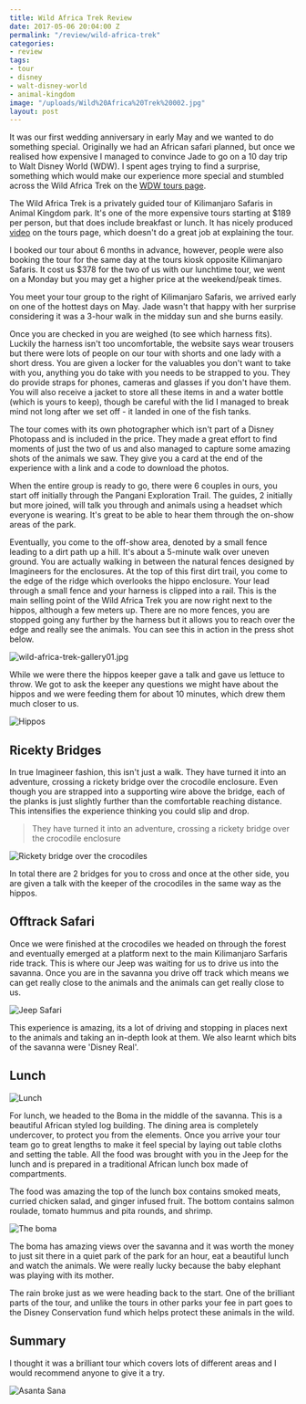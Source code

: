 ```yaml
---
title: Wild Africa Trek Review
date: 2017-05-06 20:04:00 Z
permalink: "/review/wild-africa-trek"
categories:
- review
tags:
- tour
- disney
- walt-disney-world
- animal-kingdom
image: "/uploads/Wild%20Africa%20Trek%20002.jpg"
layout: post
---
```


It was our first wedding anniversary in early May and we wanted to do something special. Originally we had an African safari planned, but once we realised how expensive I managed to convince Jade to go on a 10 day trip to Walt Disney World (WDW). I spent ages trying to find a surprise, something which would make our experience more special and stumbled across the Wild Africa Trek on the [WDW tours page](https://disneyworld.disney.go.com/events-tours/).

The Wild Africa Trek is a privately guided tour of Kilimanjaro Safaris in Animal Kingdom park. It's one of the more expensive tours starting at $189 per person, but that does include breakfast or lunch. It has nicely produced [video](https://disneyworld.disney.go.com/events-tours/animal-kingdom/wild-africa-trek/#detailsMediaPlayer=1/0/0/0) on the tours page, which doesn't do a great job at explaining the tour.

I booked our tour about 6 months in advance, however, people were also booking the tour for the same day at the tours kiosk opposite Kilimanjaro Safaris. It cost us $378 for the two of us with our lunchtime tour, we went on a Monday but you may get a higher price at the weekend/peak times.

You meet your tour group to the right of Kilimanjaro Safaris, we arrived early on one of the hottest days on May. Jade wasn't that happy with her surprise considering it was a 3-hour walk in the midday sun and she burns easily.

Once you are checked in you are weighed (to see which harness fits). Luckily the harness isn't too uncomfortable, the website says wear trousers but there were lots of people on our tour with shorts and one lady with a short dress. You are given a locker for the valuables you don't want to take with you, anything you do take with you needs to be strapped to you. They do provide straps for phones, cameras and glasses if you don't have them. You will also receive a jacket to store all these items in and a water bottle (which is yours to keep), though be careful with the lid I managed to break mind not long after we set off - it landed in one of the fish tanks.

The tour comes with its own photographer which isn't part of a Disney Photopass and is included in the price. They made a great effort to find moments of just the two of us and also managed to capture some amazing shots of the animals we saw. They give you a card at the end of the experience with a link and a code to download the photos.

When the entire group is ready to go, there were 6 couples in ours, you start off initially through the Pangani Exploration Trail. The guides, 2  initially but more joined, will talk you through and animals using a headset which everyone is wearing. It's great to be able to hear them through the on-show areas of the park.

Eventually, you come to the off-show area, denoted by a small fence leading to a dirt path up a hill. It's about a 5-minute walk over uneven ground. You are actually walking in between the natural fences designed by Imagineers for the enclosures. At the top of this first dirt trail, you come to the edge of the ridge which overlooks the hippo enclosure. Your lead through a small fence and your harness is clipped into a rail. This is the main selling point of the Wild Africa Trek you are now right next to the hippos, although a few meters up. There are no more fences, you are stopped going any further by the harness but it allows you to reach over the edge and really see the animals. You can see this in action in the press shot below.

![wild-africa-trek-gallery01.jpg](/uploads/wild-africa-trek-gallery01.jpg)

While we were there the hippos keeper gave a talk and gave us lettuce to throw. We got to ask the keeper any questions we might have about the hippos and we were feeding them for about 10 minutes, which drew them much closer to us.

![Hippos](/uploads/DSC01219.JPG)

## Ricekty Bridges

In true Imagineer fashion, this isn't just a walk. They have turned it into an adventure, crossing a rickety bridge over the crocodile enclosure. Even though you are strapped into a supporting wire above the bridge, each of the planks is just slightly further than the comfortable reaching distance. This intensifies the experience thinking you could slip and drop. 

>They have turned it into an adventure, crossing a rickety bridge over the crocodile enclosure

![Rickety bridge over the crocodiles](/uploads/Wild%20Africa%20Trek%20021.jpg)

In total there are 2 bridges for you to cross and once at the other side, you are given a talk with the keeper of the crocodiles in the same way as the hippos.

## Offtrack Safari

Once we were finished at the crocodiles we headed on through the forest and eventually emerged at a platform next to the main Kilimanjaro Sarfaris ride track. This is where our Jeep was waiting for us to drive us into the savanna. Once you are in the savanna you drive off track which means we can get really close to the animals and the animals can get really close to us.

![Jeep Safari](/uploads/DSC01257.JPG)

This experience is amazing, its a lot of driving and stopping in places next to the animals and taking an in-depth look at them. We also learnt which bits of the savanna were 'Disney Real'.

## Lunch

![Lunch](/uploads/DSC01282.JPG)

For lunch, we headed to the Boma in the middle of the savanna. This is a beautiful African styled log building. The dining area is completely undercover, to protect you from the elements. Once you arrive your tour team go to great lengths to make it feel special by laying out table cloths and setting the table. All the food was brought with you in the Jeep for the lunch and is prepared in a traditional African lunch box made of compartments.

The food was amazing the top of the lunch box contains smoked meats, curried chicken salad, and ginger infused fruit. The bottom contains salmon roulade, tomato hummus and pita rounds, and shrimp.

![The boma](/uploads/DSC01308.JPG)

The boma has amazing views over the savanna and it was worth the money to just sit there in a quiet park of the park for an hour, eat a beautiful lunch and watch the animals. We were really lucky because the baby elephant was playing with its mother.

The rain broke just as we were heading back to the start. One of the brilliant parts of the tour, and unlike the tours in other parks your fee in part goes to the Disney Conservation fund which helps protect these animals in the wild.

## Summary

I thought it was a brilliant tour which covers lots of different areas and I would recommend anyone to give it a try.

![Asanta Sana](/uploads/Wild%20Africa%20Trek%20183.jpg)
